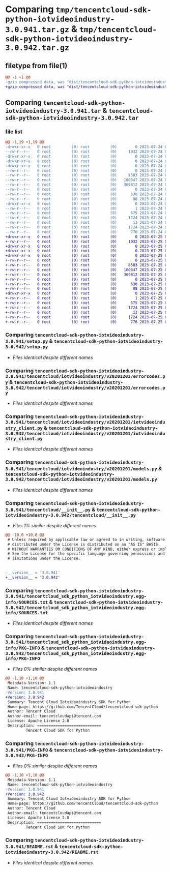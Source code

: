 # Comparing `tmp/tencentcloud-sdk-python-iotvideoindustry-3.0.941.tar.gz` & `tmp/tencentcloud-sdk-python-iotvideoindustry-3.0.942.tar.gz`

## filetype from file(1)

```diff
@@ -1 +1 @@
-gzip compressed data, was "dist/tencentcloud-sdk-python-iotvideoindustry-3.0.941.tar", last modified: Mon Jul 24 00:39:02 2023, max compression
+gzip compressed data, was "dist/tencentcloud-sdk-python-iotvideoindustry-3.0.942.tar", last modified: Tue Jul 25 04:20:17 2023, max compression
```

## Comparing `tencentcloud-sdk-python-iotvideoindustry-3.0.941.tar` & `tencentcloud-sdk-python-iotvideoindustry-3.0.942.tar`

### file list

```diff
@@ -1,19 +1,19 @@
-drwxr-xr-x   0 root         (0) root         (0)        0 2023-07-24 00:39:02.000000 tencentcloud-sdk-python-iotvideoindustry-3.0.941/
--rw-r--r--   0 root         (0) root         (0)     1032 2023-07-24 00:39:02.000000 tencentcloud-sdk-python-iotvideoindustry-3.0.941/setup.py
-drwxr-xr-x   0 root         (0) root         (0)        0 2023-07-24 00:39:02.000000 tencentcloud-sdk-python-iotvideoindustry-3.0.941/tencentcloud/
-drwxr-xr-x   0 root         (0) root         (0)        0 2023-07-24 00:39:02.000000 tencentcloud-sdk-python-iotvideoindustry-3.0.941/tencentcloud/iotvideoindustry/
-drwxr-xr-x   0 root         (0) root         (0)        0 2023-07-24 00:39:02.000000 tencentcloud-sdk-python-iotvideoindustry-3.0.941/tencentcloud/iotvideoindustry/v20201201/
--rw-r--r--   0 root         (0) root         (0)        0 2023-07-24 00:39:02.000000 tencentcloud-sdk-python-iotvideoindustry-3.0.941/tencentcloud/iotvideoindustry/v20201201/__init__.py
--rw-r--r--   0 root         (0) root         (0)     8583 2023-07-24 00:39:02.000000 tencentcloud-sdk-python-iotvideoindustry-3.0.941/tencentcloud/iotvideoindustry/v20201201/errorcodes.py
--rw-r--r--   0 root         (0) root         (0)   100347 2023-07-24 00:39:02.000000 tencentcloud-sdk-python-iotvideoindustry-3.0.941/tencentcloud/iotvideoindustry/v20201201/iotvideoindustry_client.py
--rw-r--r--   0 root         (0) root         (0)   369812 2023-07-24 00:39:02.000000 tencentcloud-sdk-python-iotvideoindustry-3.0.941/tencentcloud/iotvideoindustry/v20201201/models.py
--rw-r--r--   0 root         (0) root         (0)        0 2023-07-24 00:39:02.000000 tencentcloud-sdk-python-iotvideoindustry-3.0.941/tencentcloud/iotvideoindustry/__init__.py
--rw-r--r--   0 root         (0) root         (0)      630 2023-07-24 00:39:02.000000 tencentcloud-sdk-python-iotvideoindustry-3.0.941/tencentcloud/__init__.py
--rw-r--r--   0 root         (0) root         (0)       88 2023-07-24 00:39:02.000000 tencentcloud-sdk-python-iotvideoindustry-3.0.941/setup.cfg
-drwxr-xr-x   0 root         (0) root         (0)        0 2023-07-24 00:39:02.000000 tencentcloud-sdk-python-iotvideoindustry-3.0.941/tencentcloud_sdk_python_iotvideoindustry.egg-info/
--rw-r--r--   0 root         (0) root         (0)        1 2023-07-24 00:39:02.000000 tencentcloud-sdk-python-iotvideoindustry-3.0.941/tencentcloud_sdk_python_iotvideoindustry.egg-info/dependency_links.txt
--rw-r--r--   0 root         (0) root         (0)      575 2023-07-24 00:39:02.000000 tencentcloud-sdk-python-iotvideoindustry-3.0.941/tencentcloud_sdk_python_iotvideoindustry.egg-info/SOURCES.txt
--rw-r--r--   0 root         (0) root         (0)     1724 2023-07-24 00:39:02.000000 tencentcloud-sdk-python-iotvideoindustry-3.0.941/tencentcloud_sdk_python_iotvideoindustry.egg-info/PKG-INFO
--rw-r--r--   0 root         (0) root         (0)       13 2023-07-24 00:39:02.000000 tencentcloud-sdk-python-iotvideoindustry-3.0.941/tencentcloud_sdk_python_iotvideoindustry.egg-info/top_level.txt
--rw-r--r--   0 root         (0) root         (0)     1724 2023-07-24 00:39:02.000000 tencentcloud-sdk-python-iotvideoindustry-3.0.941/PKG-INFO
--rw-r--r--   0 root         (0) root         (0)      776 2023-07-24 00:39:02.000000 tencentcloud-sdk-python-iotvideoindustry-3.0.941/README.rst
+drwxr-xr-x   0 root         (0) root         (0)        0 2023-07-25 04:20:17.000000 tencentcloud-sdk-python-iotvideoindustry-3.0.942/
+-rw-r--r--   0 root         (0) root         (0)     1032 2023-07-25 04:20:17.000000 tencentcloud-sdk-python-iotvideoindustry-3.0.942/setup.py
+drwxr-xr-x   0 root         (0) root         (0)        0 2023-07-25 04:20:17.000000 tencentcloud-sdk-python-iotvideoindustry-3.0.942/tencentcloud/
+drwxr-xr-x   0 root         (0) root         (0)        0 2023-07-25 04:20:17.000000 tencentcloud-sdk-python-iotvideoindustry-3.0.942/tencentcloud/iotvideoindustry/
+drwxr-xr-x   0 root         (0) root         (0)        0 2023-07-25 04:20:17.000000 tencentcloud-sdk-python-iotvideoindustry-3.0.942/tencentcloud/iotvideoindustry/v20201201/
+-rw-r--r--   0 root         (0) root         (0)        0 2023-07-25 04:20:17.000000 tencentcloud-sdk-python-iotvideoindustry-3.0.942/tencentcloud/iotvideoindustry/v20201201/__init__.py
+-rw-r--r--   0 root         (0) root         (0)     8583 2023-07-25 04:20:17.000000 tencentcloud-sdk-python-iotvideoindustry-3.0.942/tencentcloud/iotvideoindustry/v20201201/errorcodes.py
+-rw-r--r--   0 root         (0) root         (0)   100347 2023-07-25 04:20:17.000000 tencentcloud-sdk-python-iotvideoindustry-3.0.942/tencentcloud/iotvideoindustry/v20201201/iotvideoindustry_client.py
+-rw-r--r--   0 root         (0) root         (0)   369812 2023-07-25 04:20:17.000000 tencentcloud-sdk-python-iotvideoindustry-3.0.942/tencentcloud/iotvideoindustry/v20201201/models.py
+-rw-r--r--   0 root         (0) root         (0)        0 2023-07-25 04:20:17.000000 tencentcloud-sdk-python-iotvideoindustry-3.0.942/tencentcloud/iotvideoindustry/__init__.py
+-rw-r--r--   0 root         (0) root         (0)      630 2023-07-25 04:20:17.000000 tencentcloud-sdk-python-iotvideoindustry-3.0.942/tencentcloud/__init__.py
+-rw-r--r--   0 root         (0) root         (0)       88 2023-07-25 04:20:17.000000 tencentcloud-sdk-python-iotvideoindustry-3.0.942/setup.cfg
+drwxr-xr-x   0 root         (0) root         (0)        0 2023-07-25 04:20:17.000000 tencentcloud-sdk-python-iotvideoindustry-3.0.942/tencentcloud_sdk_python_iotvideoindustry.egg-info/
+-rw-r--r--   0 root         (0) root         (0)        1 2023-07-25 04:20:17.000000 tencentcloud-sdk-python-iotvideoindustry-3.0.942/tencentcloud_sdk_python_iotvideoindustry.egg-info/dependency_links.txt
+-rw-r--r--   0 root         (0) root         (0)      575 2023-07-25 04:20:17.000000 tencentcloud-sdk-python-iotvideoindustry-3.0.942/tencentcloud_sdk_python_iotvideoindustry.egg-info/SOURCES.txt
+-rw-r--r--   0 root         (0) root         (0)     1724 2023-07-25 04:20:17.000000 tencentcloud-sdk-python-iotvideoindustry-3.0.942/tencentcloud_sdk_python_iotvideoindustry.egg-info/PKG-INFO
+-rw-r--r--   0 root         (0) root         (0)       13 2023-07-25 04:20:17.000000 tencentcloud-sdk-python-iotvideoindustry-3.0.942/tencentcloud_sdk_python_iotvideoindustry.egg-info/top_level.txt
+-rw-r--r--   0 root         (0) root         (0)     1724 2023-07-25 04:20:17.000000 tencentcloud-sdk-python-iotvideoindustry-3.0.942/PKG-INFO
+-rw-r--r--   0 root         (0) root         (0)      776 2023-07-25 04:20:17.000000 tencentcloud-sdk-python-iotvideoindustry-3.0.942/README.rst
```

### Comparing `tencentcloud-sdk-python-iotvideoindustry-3.0.941/setup.py` & `tencentcloud-sdk-python-iotvideoindustry-3.0.942/setup.py`

 * *Files identical despite different names*

### Comparing `tencentcloud-sdk-python-iotvideoindustry-3.0.941/tencentcloud/iotvideoindustry/v20201201/errorcodes.py` & `tencentcloud-sdk-python-iotvideoindustry-3.0.942/tencentcloud/iotvideoindustry/v20201201/errorcodes.py`

 * *Files identical despite different names*

### Comparing `tencentcloud-sdk-python-iotvideoindustry-3.0.941/tencentcloud/iotvideoindustry/v20201201/iotvideoindustry_client.py` & `tencentcloud-sdk-python-iotvideoindustry-3.0.942/tencentcloud/iotvideoindustry/v20201201/iotvideoindustry_client.py`

 * *Files identical despite different names*

### Comparing `tencentcloud-sdk-python-iotvideoindustry-3.0.941/tencentcloud/iotvideoindustry/v20201201/models.py` & `tencentcloud-sdk-python-iotvideoindustry-3.0.942/tencentcloud/iotvideoindustry/v20201201/models.py`

 * *Files identical despite different names*

### Comparing `tencentcloud-sdk-python-iotvideoindustry-3.0.941/tencentcloud/__init__.py` & `tencentcloud-sdk-python-iotvideoindustry-3.0.942/tencentcloud/__init__.py`

 * *Files 1% similar despite different names*

```diff
@@ -10,8 +10,8 @@
 # Unless required by applicable law or agreed to in writing, software
 # distributed under the License is distributed on an "AS IS" BASIS,
 # WITHOUT WARRANTIES OR CONDITIONS OF ANY KIND, either express or implied.
 # See the License for the specific language governing permissions and
 # limitations under the License.
 
 
-__version__ = '3.0.941'
+__version__ = '3.0.942'
```

### Comparing `tencentcloud-sdk-python-iotvideoindustry-3.0.941/tencentcloud_sdk_python_iotvideoindustry.egg-info/SOURCES.txt` & `tencentcloud-sdk-python-iotvideoindustry-3.0.942/tencentcloud_sdk_python_iotvideoindustry.egg-info/SOURCES.txt`

 * *Files identical despite different names*

### Comparing `tencentcloud-sdk-python-iotvideoindustry-3.0.941/tencentcloud_sdk_python_iotvideoindustry.egg-info/PKG-INFO` & `tencentcloud-sdk-python-iotvideoindustry-3.0.942/tencentcloud_sdk_python_iotvideoindustry.egg-info/PKG-INFO`

 * *Files 0% similar despite different names*

```diff
@@ -1,10 +1,10 @@
 Metadata-Version: 1.1
 Name: tencentcloud-sdk-python-iotvideoindustry
-Version: 3.0.941
+Version: 3.0.942
 Summary: Tencent Cloud Iotvideoindustry SDK for Python
 Home-page: https://github.com/TencentCloud/tencentcloud-sdk-python
 Author: Tencent Cloud
 Author-email: tencentcloudapi@tencent.com
 License: Apache License 2.0
 Description: ============================
         Tencent Cloud SDK for Python
```

### Comparing `tencentcloud-sdk-python-iotvideoindustry-3.0.941/PKG-INFO` & `tencentcloud-sdk-python-iotvideoindustry-3.0.942/PKG-INFO`

 * *Files 0% similar despite different names*

```diff
@@ -1,10 +1,10 @@
 Metadata-Version: 1.1
 Name: tencentcloud-sdk-python-iotvideoindustry
-Version: 3.0.941
+Version: 3.0.942
 Summary: Tencent Cloud Iotvideoindustry SDK for Python
 Home-page: https://github.com/TencentCloud/tencentcloud-sdk-python
 Author: Tencent Cloud
 Author-email: tencentcloudapi@tencent.com
 License: Apache License 2.0
 Description: ============================
         Tencent Cloud SDK for Python
```

### Comparing `tencentcloud-sdk-python-iotvideoindustry-3.0.941/README.rst` & `tencentcloud-sdk-python-iotvideoindustry-3.0.942/README.rst`

 * *Files identical despite different names*

